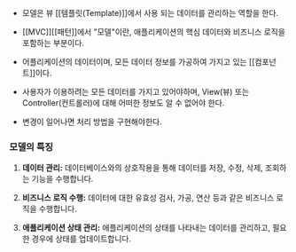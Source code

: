 - 모델은 뷰 [[템플릿(Template)]]에서 사용 되는 데이터를 관리하는 역할을 한다.

- [[MVC]][[패턴]]에서 "모델"이란, 애플리케이션의 핵심 데이터와 비즈니스 로직을 포함하는 부분이다.

- 어플리케이션의 데이터이며, 모든 데이터 정보를 가공하여 가지고 있는 [[컴포넌트]]이다.

- 사용자가 이용하려는 모든 데이터를 가지고 있어야하며, View(뷰) 또는 Controller(컨트롤러)에 대해 어떠한 정보도 알 수 없어야 한다.

- 변경이 일어나면 처리 방법을 구현해야한다.

### 모델의 특징

1. **데이터 관리:** 데이터베이스와의 상호작용을 통해 데이터를 저장, 수정, 삭제, 조회하는 기능을 수행합니다.

2. **비즈니스 로직 수행:** 데이터에 대한 유효성 검사, 가공, 연산 등과 같은 비즈니스 로직을 수행합니다.

3. **애플리케이션 상태 관리:** 애플리케이션의 상태를 나타내는 데이터를 관리하고, 필요한 경우에 상태를 업데이트합니다.